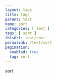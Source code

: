 ```yaml
---
layout: tags
title: tags
parent: test
name: sort
categories: [ test ]
tags: [ sort ]
thisUrl: test/sort
permalink: /test/sort
pagination:
  enabled: true
  tag: sort
---
```

sort
<!-- title : parent -->
